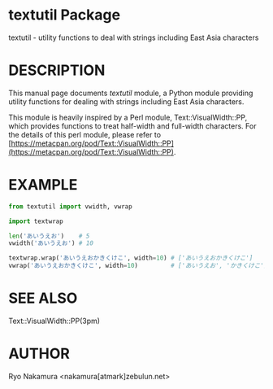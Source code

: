# textutil Package

textutil - utility functions to deal with strings including East Asia characters

# DESCRIPTION

This manual page documents *textutil* module, a Python module
providing utility functions for dealing with strings including East
Asia characters.

This module is heavily inspired by a Perl module,
Text::VisualWidth::PP, which provides functions to treat half-width
and full-width characters.  For the details of this perl module,
please refer to
[https://metacpan.org/pod/Text::VisualWidth::PP](https://metacpan.org/pod/Text::VisualWidth::PP).

# EXAMPLE

```python
from textutil import vwidth, vwrap

import textwrap

len('あいうえお')    # 5
vwidth('あいうえお') # 10

textwrap.wrap('あいうえおかきくけこ', width=10) # ['あいうえおかきくけこ']
vwrap('あいうえおかきくけこ', width=10)         # ['あいうえお', 'かきくけこ']
```

# SEE ALSO

Text::VisualWidth::PP(3pm)

# AUTHOR

Ryo Nakamura <nakamura[atmark]zebulun.net>

